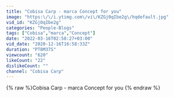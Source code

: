 ```yaml
---
title: "Cobisa Carp - marca Concept for you"
image: "https:\/\/i.ytimg.com\/vi\/KZGj0qIbe2g\/hqdefault.jpg"
vid_id: "KZGj0qIbe2g"
categories: "People-Blogs"
tags: ["Cobisa","marca","Concept"]
date: "2022-03-16T02:58:27+03:00"
vid_date: "2020-12-16T16:58:33Z"
duration: "PT8M37S"
viewcount: "620"
likeCount: "22"
dislikeCount: ""
channel: "Cobisa Carp"
---
```

{% raw %}Cobisa Carp - marca Concept for you {% endraw %}
